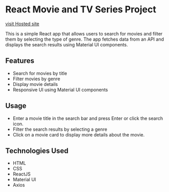 # React Movie and TV Series Project

[visit Hosted site](https://movie-flix-seven.vercel.app/)

This is a simple React app that allows users to search for movies and filter them by selecting the type of genre. The app fetches data from an API and displays the search results using Material UI components.

## Features
* Search for movies by title
* Filter movies by genre
* Display movie details
* Responsive UI using Material UI components

## Usage

* Enter a movie title in the search bar and press Enter or click the search icon.
* Filter the search results by selecting a genre
* Click on a movie card to display more details about the movie.

## Technologies Used
* HTML
* CSS
* ReactJS
* Material UI
* Axios
